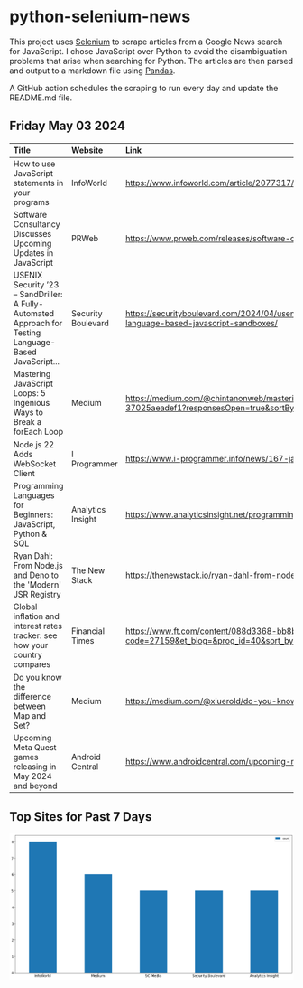 # python-selenium-news

This project uses [Selenium](https://www.seleniumhq.org/) to scrape articles from a Google News search for JavaScript.
I chose JavaScript over Python to avoid the disambiguation problems that arise when searching for Python.
The articles are then parsed and output to a markdown file using [Pandas](https://pandas.pydata.org/).

A GitHub action schedules the scraping to run every day and update the README.md file.

## Friday May 03 2024


| Title                                                                                                  | Website            | Link                                                                                                                                                                        |
|:-------------------------------------------------------------------------------------------------------|:-------------------|:----------------------------------------------------------------------------------------------------------------------------------------------------------------------------|
| How to use JavaScript statements in your programs                                                      | InfoWorld          | https://www.infoworld.com/article/2077317/understanding-and-using-javascript-statements.html                                                                                |
| Software Consultancy Discusses Upcoming Updates in JavaScript                                          | PRWeb              | https://www.prweb.com/releases/software-consultancy-discusses-upcoming-updates-in-javascript-302133372.html                                                                 |
| USENIX Security ’23 – SandDriller: A Fully-Automated Approach for Testing Language-Based JavaScript... | Security Boulevard | https://securityboulevard.com/2024/04/usenix-security-23-sanddriller-a-fully-automated-approach-for-testing-language-based-javascript-sandboxes/                            |
| Mastering JavaScript Loops: 5 Ingenious Ways to Break a forEach Loop                                   | Medium             | https://medium.com/@chintanonweb/mastering-javascript-loops-5-ingenious-ways-to-break-a-foreach-loop-37025aeadef1?responsesOpen=true&sortBy=REVERSE_CHRON                   |
| Node.js 22 Adds WebSocket Client                                                                       | I Programmer       | https://www.i-programmer.info/news/167-javascript/17148-nodejs-22-adds-websocket-client.html                                                                                |
| Programming Languages for Beginners: JavaScript, Python & SQL                                          | Analytics Insight  | https://www.analyticsinsight.net/programming-languages-for-beginners-javascript-python-sql/                                                                                 |
| Ryan Dahl: From Node.js and Deno to the 'Modern' JSR Registry                                          | The New Stack      | https://thenewstack.io/ryan-dahl-from-node-js-and-deno-to-the-modern-jsr-registry/                                                                                          |
| Global inflation and interest rates tracker: see how your country compares                             | Financial Times    | https://www.ft.com/content/088d3368-bb8b-4ff3-9df7-a7680d4d81b2?code=27159&et_blog=&prog_id=40&sort_by=created&page=3&code=27159&et_blog=&prog_id=40&sort_by=created&page=2 |
| Do you know the difference between Map and Set?                                                        | Medium             | https://medium.com/@xiuerold/do-you-know-the-difference-between-map-and-set-d23840136719                                                                                    |
| Upcoming Meta Quest games releasing in May 2024 and beyond                                             | Android Central    | https://www.androidcentral.com/upcoming-meta-quest-games                                                                                                                    |
## Top Sites for Past 7 Days

![Graph of Top Sites](https://raw.githubusercontent.com/dan-mba/python-selenium-news/main/last-week.png)
